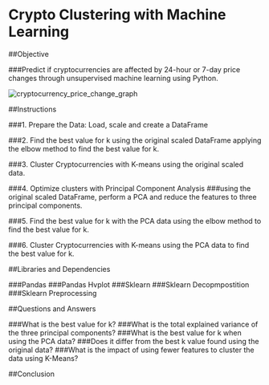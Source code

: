 # Crypto Clustering with Machine Learning

##Objective

###Predict if cryptocurrencies are affected by 24-hour or 7-day price changes through unsupervised machine learning using Python.

![cryptocurrency_price_change_graph](https://github.com/kgregart/CryptoClustering/assets/153472472/fb900b58-26e9-4525-bc46-c3787ba6d145)


##Instructions

###1. Prepare the Data:  Load, scale and create a DataFrame

###2. Find the best value for k using the original scaled DataFrame applying the elbow method to find the best value for k.

###3. Cluster Cryptocurrencies with K-means using the original scaled data.

###4. Optimize clusters with Principal Component Analysis
###using the original scaled DataFrame, perform a PCA and reduce the features to three principal components.

###5. Find the best value for k with the PCA data using the elbow method to find the best value for k.

###6. Cluster Cryptocurrencies with K-means using the PCA data to find the best value for k.


##Libraries and Dependencies 

###Pandas
###Pandas Hvplot
###Sklearn 
###Sklearn Decopmpostition
###Sklearn Preprocessing

##Questions and Answers

###What is the best value for k?
###What is the total explained variance of the three principal components?
###What is the best value for k when using the PCA data?
###Does it differ from the best k value found using the original data?
###What is the impact of using fewer features to cluster the data using K-Means?

##Conclusion
